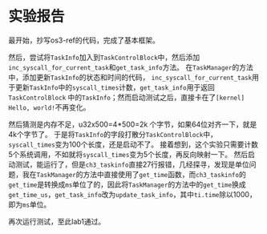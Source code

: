 # 实验报告

最开始，抄写os3-ref的代码，完成了基本框架。

然后，尝试将`TaskInfo`加入到`TaskControlBlock`中，然后添加`inc_syscall_for_current_task`和`get_task_info`方法。
在`TaskManager`的方法中，添加更新`TaskInfo`的状态和时间的代码，
`inc_syscall_for_current_task`用于更新`TaskInfo`中的`syscall_times`计数，`get_task_info`用于返回`TaskControlBlock`
中的`TaskInfo`；然而启动测试之后，直接卡在了`[kernel] Hello, world!`不再变化。

然后猜测是内存不足，u32x500=4*500=2k 个字节，如果64位对齐一下，就是4k个字节了。
于是将`TaskInfo`的字段打散分`TaskControlBlock`中，`syscall_times`变为100个长度，还是启动不了。
接着想到，这个实验只需要计数5个系统调用，不如就将`syscall_times`变为5个长度，再反向映射一下。
然后启动测试，能运行了，但是`ch3_taskinfo`直接27行报错，几经探寻，发现是单位问题，我在`TaskManager`的方法中直接使用了`get_time`函数，而`ch3_taskinfo`的`get_time`是转换成`ms`单位了的，因此将`TaskManager`的方法中的`get_time`换成`get_time_us`，`get_task_info`改为`update_task_info`，其中`ti.time`除以1000，即为`ms`单位。


再次运行测试，至此lab1通过。
